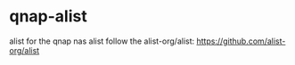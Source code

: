 # qnap-alist
alist for the qnap nas
alist follow the alist-org/alist: https://github.com/alist-org/alist
